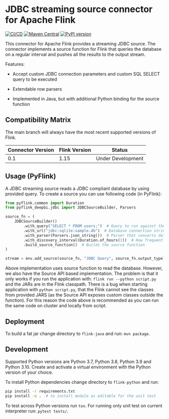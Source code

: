 # JDBC streaming source connector for Apache Flink

[![CI/CD](https://github.com/deep-bi/flink-connector-jdbc-source/actions/workflows/main.yml/badge.svg)](https://github.com/deep-bi/flink-connector-jdbc-source/actions/workflows/main.yml)
[![Maven Central](https://maven-badges.herokuapp.com/maven-central/bi.deep/flink-connector-jdbc-source-1.15/badge.svg)](https://mvnrepository.com/artifact/bi.deep/flink-connector-jdbc-source-1.15)
[![PyPI version](https://badge.fury.io/py/pyflink-deepbi.svg)](https://badge.fury.io/py/pyflink-deepbi)

This connector for Apache Flink provides a streaming JDBC source.
The connector implements a source function for Flink that queries the database on a regular interval and pushes all the results to the output stream.

Features:

- Accept custom JDBC connection parameters and custom SQL SELECT query to be executed

- Extendable row parsers

- Implemented in Java, but with additional Python binding for the source function


## Compatibility Matrix

The main branch will always have the most recent supported versions of Flink.

| Connector Version | Flink Version | Status            |
|-------------------|---------------|-------------------|
| 0.1               | 1.15          | Under Development |


## Usage (PyFlink)

A JDBC streaming source reads a JDBC compliant database by using provided query. To create a source you can use following code (in PyFlink):


```python
from pyflink.common import Duration
from pyflink_deepbi.jdbc import JDBCSourceBuilder, Parsers

source_fn = (
    JDBCSourceBuilder()
        .with_query("SELECT * FROM users;")  # Query to run against the database
        .with_url("jdbc:sqlite:sample.db")  # Database connection string
        .with_parser(Parsers.json_string())  # Parser that converts database records to stream event
        .with_discovery_interval(Duration.of_hours(1))  # How frequently query the database (in milliseconds)?
        .build_source_function()  # Builds the source function
)

stream = env.add_source(source_fn, "JDBC Query", source_fn.output_type)
```

Above implementation uses source function to read the database. However, we also have the Source API based implementation.
The problem is that it only works if you run the application with: `flink run --python script.py` and the JARs are in the
Flink classpath. There is a bug when starting application with `python script.py`, that the Flink cannot see the classes from
provided JARS (as the Source API exposes custom classes outside the function). For this reason the code above is recommended as
you can run the same code on cluster and locally from script.

## Deployment

To build a fat jar change directory to `flink-java` and run: `mvn package`.

## Development

Supported Python versions are Python 3.7, Python 3.8, Python 3.9 and Python 3.10. 
Create and activate a virtual environment with the Python version of your choice.

To install Python dependencies change directory to `flink-python` and run:
```bash
pip install -r requirements.txt
pip install -e .  # to install module as editable for the unit test
```

To test across Python versions run `tox`. For running only unit test on current interpreter run: `pytest tests/`.

